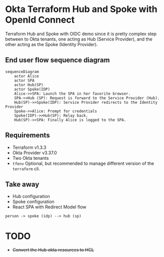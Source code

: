 # Okta Terraform Hub and Spoke with OpenId Connect

Terraform Hub and Spoke with OIDC demo since it is pretty complex step between to Okta tenants, one acting as
Hub (Service Provider), and the other acting as the Spoke (Identity Provider).

## End user flow sequence diagram

```mermaid
sequenceDiagram
    actor Alice
    actor SPA
    actor Hub(SP)
    actor Spoke(IDP)
    Alice->>SPA: Launch the SPA in her favorite browser.
    SPA->>Hub (SP): Request is forward to the Service Provider (Hub).
    Hub(SP)->>Spoke(IDP): Service Provider redirects to the Identity Provider
    Spoke->>Alice: Prompt for credentials
    Spoke(IDP)->>Hub(SP): Relay back.
    Hub(SP)->>SPA: Finally Alice is logged to the SPA.
```

## Requirements

- Terraform v1.3.3
- Okta Provider v3.37.0
- Two Okta tenants
- `tfenv` Optional, but recommended to manage different version of the `terraform` cli.

## Take away

- Hub configuration
- Spoke configuration
- React SPA with Redirect Model flow

```mermaid
person -> spoke (idp) --> hub (sp)
```

# TODO

- ~~Convert the Hub okta resources to HCL~~